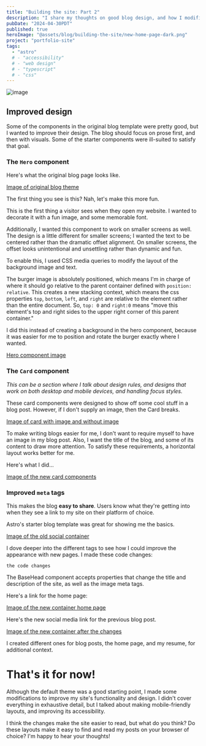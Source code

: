 ```yaml
---
title: "Building the site: Part 2"
description: "I share my thoughts on good blog design, and how I modified the default Astro blog template to improve my reading experience."
pubDate: "2024-04-30PDT"
published: true
heroImage: "@assets/blog/building-the-site/new-home-page-dark.png"
project: "portfolio-site"
tags:
  - "astro"
  # - "accessibility"
  # - "web design"
  # - "typescript"
  # - "css"
---
```


![image](@assets/blog/building-the-site/new-home-page-dark.png)

## Improved design

Some of the components in the original blog template were pretty good, but I wanted to improve their design. The blog should focus on prose first, and then with visuals. Some of the starter components were ill-suited to satisfy that goal.

### The `Hero` component

Here's what the original blog page looks like.

[Image of original blog theme]()

The first thing you see is this? Nah, let's make this more fun.

This is the first thing a visitor sees when they open my website. I wanted to decorate it with a fun image, and some memorable font.

Additionally, I wanted this component to work on smaller screens as well. The design is a little different for smaller screens; I wanted the text to be centered rather than the dramatic offset alignment. On smaller screens, the offset looks unintentional and unsettling rather than dynamic and fun.

To enable this, I used CSS media queries to modify the layout of the background image and text.

The burger image is absolutely positioned, which means I'm in charge of where it should go relative to the parent container defined with `position: relative`. This creates a new stacking context, which means the css properties `top`, `bottom`, `left`, and `right` are relative to the element rather than the entire document. So, `top: 0` and `right:0` means "move this element's top and right sides to the upper right corner of this parent container."

I did this instead of creating a background in the hero component, because it was easier for me to position and rotate the burger exactly where I wanted.

[Hero component image]()

### The `Card` component

_This can be a section where I talk about design rules, and designs that work on both desktop and mobile devices, and handling focus styles._

These card components were designed to show off some cool stuff in a blog post. However, if I don't supply an image, then the Card breaks.

[Image of card with image and without image]()

To make writing blogs easier for me, I don't want to require myself to have an image in my blog post. Also, I want the title of the blog, and some of its content to draw more attention. To satisfy these requirements, a horizontal layout works better for me.

Here's what I did...

[Image of the new card components]()

### Improved `meta` tags

This makes the blog **easy to share**. Users know what they're getting into when they see a link to my site on their platform of choice.

Astro's starter blog template was great for showing me the basics.

[Image of the old social container]()

I dove deeper into the different tags to see how I could improve the appearance with new pages. I made these code changes:

```astro
the code changes
```

The BaseHead component accepts properties that change the title and description of the site, as well as the image meta tags.

Here's a link for the home page:

[Image of the new container home page]()

Here's the new social media link for the previous blog post.

[Image of the new container after the changes]()

I created different ones for blog posts, the home page, and my resume, for additional context.

# That's it for now!

Although the default theme was a good starting point, I made some modifications to improve my site's functionality and design. I didn't cover everything in exhaustive detail, but I talked about making mobile-friendly layouts, and improving its accessibility.

I think the changes make the site easier to read, but what do you think? Do these layouts make it easy to find and read my posts on your browser of choice? I'm happy to hear your thoughts!
